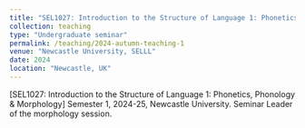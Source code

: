 ```yaml
---
title: "SEL1027: Introduction to the Structure of Language 1: Phonetics, Phonology & Morphology"
collection: teaching
type: "Undergraduate seminar"
permalink: /teaching/2024-autumn-teaching-1
venue: "Newcastle University, SELLL"
date: 2024
location: "Newcastle, UK"
---
```


[SEL1027: Introduction to the Structure of Language 1: Phonetics, Phonology & Morphology] Semester 1, 2024-25, Newcastle University. Seminar Leader of the morphology session.
